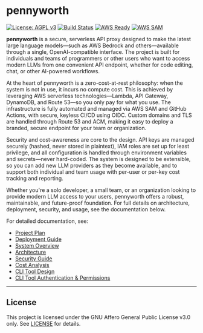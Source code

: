 # pennyworth

[![License: AGPL v3](https://img.shields.io/badge/License-AGPL%20v3-blue.svg)](https://www.gnu.org/licenses/agpl-3.0)
[![Build Status](https://github.com/johnwbyrd/pennyworth/actions/workflows/deploy.yml/badge.svg)](https://github.com/johnwbyrd/pennyworth/actions)
[![AWS Ready](https://img.shields.io/badge/AWS-Ready-orange?logo=amazon-aws)](https://aws.amazon.com/)
[![AWS SAM](https://img.shields.io/badge/AWS-SAM-blue?logo=amazon-aws)](https://aws.amazon.com/serverless/sam/)

[//]: # (SPDX-License-Identifier: AGPL-3.0-only)

**pennyworth** is a secure, serverless API proxy designed to make the latest large language models—such as AWS Bedrock and others—available through a single, OpenAI-compatible interface. The project is built for individuals and teams of programmers or other users who want to access modern LLMs from one convenient API endpoint, whether for code editing, chat, or other AI-powered workflows.

At the heart of pennyworth is a zero-cost-at-rest philosophy: when the system is not in use, it incurs no compute cost. This is achieved by leveraging AWS serverless technologies—Lambda, API Gateway, DynamoDB, and Route 53—so you only pay for what you use. The infrastructure is fully automated and managed via AWS SAM and GitHub Actions, with secure, keyless CI/CD using OIDC. Custom domains and TLS are handled through Route 53 and ACM, making it easy to deploy a branded, secure endpoint for your team or organization.

Security and cost-awareness are core to the design. API keys are managed securely (hashed, never stored in plaintext), IAM roles are set up for least privilege, and all configuration is handled through environment variables and secrets—never hard-coded. The system is designed to be extensible, so you can add new LLM providers as they become available, and to support both individual and team usage with per-user or per-key cost tracking and reporting.

Whether you're a solo developer, a small team, or an organization looking to provide modern LLM access to your users, pennyworth offers a robust, maintainable, and future-proof foundation. For full details on architecture, deployment, security, and usage, see the documentation below.

For detailed documentation, see:

- [Project Plan](doc/plan.md)
- [Deployment Guide](doc/deployment.md)
- [System Overview](doc/overview.md)
- [Architecture](doc/architecture.md)
- [Security Guide](doc/security.md)
- [Cost Analysis](doc/cost.md)
- [CLI Tool Design](doc/cli-tool.md)
- [CLI Tool Authentication & Permissions](doc/cli-tool-auth.md)

---

## License

This project is licensed under the GNU Affero General Public License v3.0 only. See [LICENSE](LICENSE) for details. 